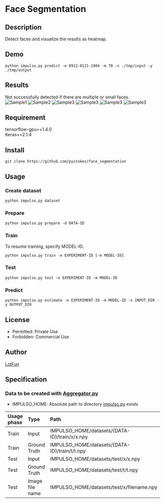 # __Face Segmentation__

## Description
Detect faces and visualize the results as heatmap.

## Demo
```
python impulso.py predict -e 0912-0121-1904 -m 70 -x ./tmp/input -y ./tmp/output
```

## Results
Not successfully detected if there are multiple or small faces.  
![Sample1](https://github.com/pystokes/face_segmentation/blob/master/tmp/output/figures/hamabe_minami_1.jpg)
![Sample2](https://github.com/pystokes/face_segmentation/blob/master/tmp/output/figures/hamabe_minami_2.jpg)
![Sample3](https://github.com/pystokes/face_segmentation/blob/master/tmp/output/figures/hamabe_minami_3.jpg)
![Sample3](https://github.com/pystokes/face_segmentation/blob/master/tmp/output/figures/hamabe_minami_4.jpg)
![Sample3](https://github.com/pystokes/face_segmentation/blob/master/tmp/output/figures/hamabe_minami_5.jpg)
![Sample3](https://github.com/pystokes/face_segmentation/blob/master/tmp/output/figures/hamabe_minami_6.jpg)

## Requirement
tensorflow-gpu==1.4.0  
Keras==2.1.4  

## Install
```
git clone https://github.com/pystokes/face_segmentation
```

## Usage
### Create dataset
```
python impulso.py dataset
```

### Prepare
```
python impulso.py prepare -d DATA-ID
```

### Train
To resume training, specify MODEL-ID.
```
python impulso.py train -e EXPERIMENT-ID [-m MODEL-ID]
```

### Test
```
python impulso.py test -e EXPERIMENT-ID -m MODEL-ID
```

### Predict
```
python impulso.py estimate -e EXPERIMENT-ID -m MODEL-ID -x INPUT_DIR -y OUTPUT_DIR
```

## License
- Permitted: Private Use  
- Forbidden: Commercial Use  

## Author
[LotFun](https://github.com/pystokes)

## Specification
### Data to be created with [Aggregator.py](https://github.com/pystokes/face_segmentation/blob/master/src/Aggregator.py)
- IMPULSO_HOME: Absolute path to directory [impulso.py](https://github.com/pystokes/face_segmentation/blob/master/impulso.py) exists

|Usage phase|Type|Path|
|:---|:---|:---|
|Train|Input|IMPULSO_HOME/datasets/{DATA-ID}/train/x/x.npy
|Train|Ground Truth|IMPULSO_HOME/datasets/{DATA-ID}/train/t/t.npy
|Test|Input|IMPULSO_HOME/datasets/test/x/x.npy
|Test|Ground Truth|IMPULSO_HOME/datasets/test/t/t.npy
|Test|Image file name|IMPULSO_HOME/datasets/test/x/filename.npy
